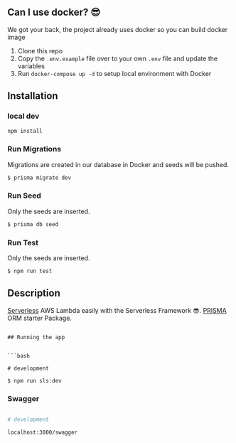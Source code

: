 ## Can I use docker? 😎

We got your back, the project already uses docker so you can build docker image 
1.  Clone this repo
2.  Copy the  `.env.example`  file over to your own  `.env`  file and update the variables
3.  Run  `docker-compose up -d`  to setup local environment with Docker

## Installation

### local dev

```bash
npm install
```

###  Run Migrations
Migrations are created in our database in Docker and seeds will be pushed.
```bash
$ prisma migrate dev 
```

###  Run Seed
Only the seeds are inserted.
```bash
$ prisma db seed
```
###  Run Test
Only the seeds are inserted.
```bash
$ npm run test
```
## Description

  

[Serverless](https://www.serverless.com/) AWS Lambda easily with the Serverless Framework 😎.
[PRISMA](http://prisma.io/) ORM starter Package.
  
```

## Running the app


```bash

# development

$ npm run sls:dev

```
###  Swagger

```bash

# development

localhost:3000/swagger

```